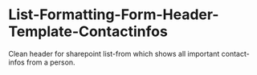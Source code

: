# List-Formatting-Form-Header-Template-Contactinfos
Clean header for sharepoint list-from which shows all important contact-infos from a person.
